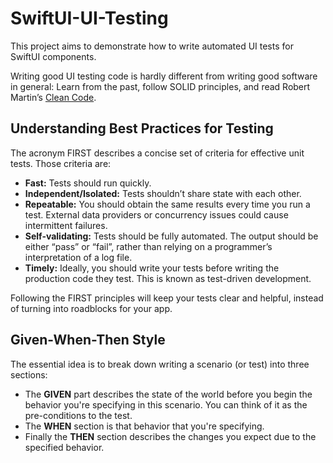 # SwiftUI-UI-Testing

This project aims to demonstrate how to write automated UI tests for SwiftUI components.


Writing good UI testing code is hardly different from writing good software in general: Learn from the past, follow SOLID principles, and read Robert Martin’s [Clean Code](https://sites.google.com/site/unclebobconsultingllc/books). 

## Understanding Best Practices for Testing
The acronym FIRST describes a concise set of criteria for effective unit tests. Those criteria are:

- **Fast:** Tests should run quickly.
- **Independent/Isolated:** Tests shouldn’t share state with each other.
- **Repeatable:** You should obtain the same results every time you run a test. External data providers or concurrency issues could cause intermittent failures.
- **Self-validating:** Tests should be fully automated. The output should be either “pass” or “fail”, rather than relying on a programmer’s interpretation of a log file.
- **Timely:** Ideally, you should write your tests before writing the production code they test. This is known as test-driven development.

Following the FIRST principles will keep your tests clear and helpful, instead of turning into roadblocks for your app.

## Given-When-Then Style
The essential idea is to break down writing a scenario (or test) into three sections:
- The **GIVEN** part describes the state of the world before you begin the behavior you're specifying in this scenario. You can think of it as the pre-conditions to the test.
- The **WHEN** section is that behavior that you're specifying.
- Finally the **THEN** section describes the changes you expect due to the specified behavior.
